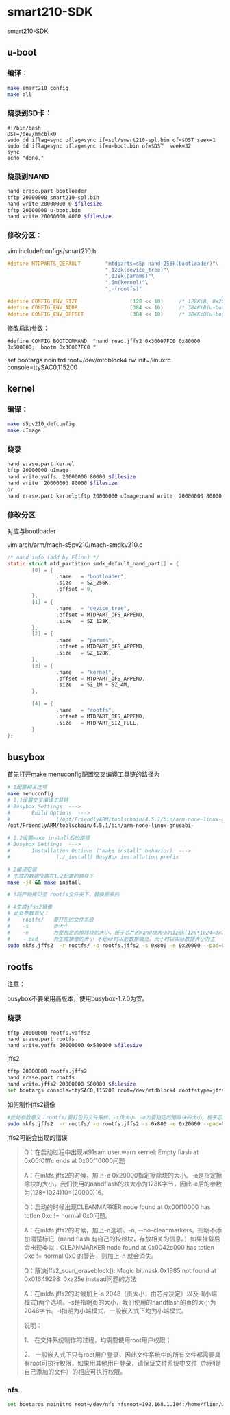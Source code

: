 # smart210-SDK
smart210-SDK



## u-boot

### 编译：

```bash
make smart210_config
make all
```

### 烧录到SD卡：

```shell
#!/bin/bash
DST=/dev/mmcblk0
sudo dd iflag=sync oflag=sync if=spl/smart210-spl.bin of=$DST seek=1
sudo dd iflag=sync oflag=sync if=u-boot.bin of=$DST  seek=32
sync
echo "done."
```

### 烧录到NAND

```bash
nand erase.part bootloader
tftp 20000000 smart210-spl.bin
nand write 20000000 0 $filesize
tftp 20000000 u-boot.bin
nand write 20000000 4000 $filesize
```



### 修改分区：

vim include/configs/smart210.h

```c
#define MTDPARTS_DEFAULT        "mtdparts=s5p-nand:256k(bootloader)"\
                                ",128k(device_tree)"\
                                ",128k(params)"\
                                ",5m(kernel)"\
                                ",-(rootfs)"

#define CONFIG_ENV_SIZE                 (128 << 10)     /* 128KiB, 0x20000 */
#define CONFIG_ENV_ADDR                 (384 << 10)     /* 384KiB(u-boot + device_tree), 0x60000 */
#define CONFIG_ENV_OFFSET               (384 << 10)     /* 384KiB(u-boot + device_tree), 0x60000 */
```

修改启动参数：

```
#define CONFIG_BOOTCOMMAND	"nand read.jffs2 0x30007FC0 0x80000 0x500000;  bootm 0x30007FC0 "
```

set bootargs noinitrd root=/dev/mtdblock4 rw init=/linuxrc console=ttySAC0,115200

## kernel

### 编译：

```bash
make s5pv210_defconfig
make uImage
```

### 烧录

```bash
nand erase.part kernel
tftp 20000000 uImage
nand write.yaffs  20000000 80000 $filesize
nand write  20000000 80000 $filesize
or
nand erase.part kernel;tftp 20000000 uImage;nand write  20000000 80000 $filesize
```



### 修改分区

对应与bootloader

vim arch/arm/mach-s5pv210/mach-smdkv210.c

```c
/* nand info (add by Flinn) */
static struct mtd_partition smdk_default_nand_part[] = {
        [0] = {
                .name   = "bootloader",
                .size   = SZ_256K,
                .offset = 0,
        },
        [1] = {
                .name   = "device_tree",
                .offset = MTDPART_OFS_APPEND,
                .size   = SZ_128K,
        },
        [2] = {
                .name   = "params",
                .offset = MTDPART_OFS_APPEND,
                .size   = SZ_128K,
        },
        [3] = {
                .name   = "kernel",
                .offset = MTDPART_OFS_APPEND,
                .size   = SZ_1M + SZ_4M,
        },

        [4] = {
                .name   = "rootfs",
                .offset = MTDPART_OFS_APPEND,
                .size   = MTDPART_SIZ_FULL,
        }
};
```







## busybox

首先打开make menuconfig配置交叉编译工具链的路径为



```bash
# 1配置相关选项
make menuconfig
# 1.1设置交叉编译工具链
# Busybox Settings  --->   
#       Build Options  ---> 
#               (/opt/FriendlyARM/toolschain/4.5.1/bin/arm-none-linux-gnueabi-) Cross Compiler prefix  
/opt/FriendlyARM/toolschain/4.5.1/bin/arm-none-linux-gnueabi-

# 1.2设置make install后的路径
# Busybox Settings  --->   
#       Installation Options ("make install" behavior)  ---> 
#               (./_install) BusyBox installation prefix  

# 2编译安装
# 生成的数据位置在1.2配置的路径下
make -j4 && make install

# 3将产物拷贝至 rootfs文件夹下，替换原来的

# 4生成jfss2镜像
# 此处参数意义：
#    rootfs/   要打包的文件系统
#    -s        页大小
#    -e        为要指定的擦除块的大小，板子芯片的nand块大小为128k(128*1024=0x20000)，此处两个值可通过在uboot中使用命令nand info查看
#    --pad     为生成镜像的大小 不足xx时以脏数据填充，大于时以实际数据大小为主
sudo mkfs.jffs2  -r rootfs/ -o rootfs.jffs2 -s 0x800 -e 0x20000 --pad=0x800000 -n
```



## rootfs

注意：

busybox不要采用高版本，使用busybox-1.7.0为宜。

### 烧录

```bash
tftp 20000000 rootfs.yaffs2
nand erase.part rootfs
nand write.yaffs 20000000 0x580000 $filesize
```

jffs2

```bash
tftp 20000000 rootfs.jffs2
nand erase.part rootfs
nand write.jffs2 20000000 580000 $filesize
set bootargs console=ttySAC0,115200 root=/dev/mtdblock4 rootfstype=jffs2
```

如何制作jffs2镜像

```bash
#此处参数意义：rootfs/要打包的文件系统、-s页大小、-e为要指定的擦除块的大小，板子芯片的nand块大小为128k(128*1024=0x20000)，此处两个值可通过在uboot中使用命令nand info查看
sudo mkfs.jffs2  -r rootfs/ -o rootfs.jffs2 -s 0x800 -e 0x20000 --pad=0x800000 -n
```

jffs2可能会出现的错误

> Q：在启动过程中出现at91sam user.warn kernel: Empty flash at 0x00f0fffc ends at 0x00f10000问题
>
> A：在mkfs.jffs2的时候，加上-e 0x20000指定擦除块的大小。-e是指定擦除块的大小，我们使用的nandflash的块大小为128K字节，因此-e后的参数为(128*1024)10=(20000)16。
>
>  
>
> Q：启动的时候出现CLEANMARKER node found at 0x00f10000 has totlen 0xc != normal 0x0问题。
>
> A：在mkfs.jffs2的时候，加上-n选项。-n, --no-cleanmarkers。指明不添加清楚标记（nand flash 有自己的校检块，存放相关的信息。）如果挂载后会出现类似：CLEANMARKER node found at 0x0042c000 has totlen 0xc != normal 0x0 的警告，则加上-n 就会消失。
>
>  
>
> Q：解决jffs2_scan_eraseblock(): Magic bitmask 0x1985 not found at 0x01649298: 0xa25e instead问题的方法
>
> A：在mkfs.jffs2的时候加上-s 2048（页大小，由芯片决定）以及-l(小端模式)两个选项。-s是指明页的大小，我们使用的nandflash的页的大小为2048字节。-l指明为小端模式，一般嵌入式下均为小端模式。
>
>  
>
> 说明：
>
> 1、  在文件系统制作的过程，均需要使用root用户权限；
>
> 2、  一般嵌入式下只有root用户登录，因此文件系统中的所有文件都需要具有root可执行权限，如果用其他用户登录，请保证文件系统中文件（特别是自己添加的文件）的相应可执行权限。





### nfs

```bash
set bootargs noinitrd root=/dev/nfs nfsroot=192.168.1.104:/home/flinn/work/rootfs/fs_mini_mdev  ip=192.168.1.123:192.168.1.104:192.168.1.1:255.255.255.0::eth0:off init=/linuxrc console=ttySAC0，115200
```


